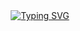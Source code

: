 <div align="center">
<a href="https://git.io/typing-svg"><img src="https://readme-typing-svg.demolab.com?font=Oswald&weight=700&letterSpacing=&pause=1000&color=F72CB2&background=FF60CE2F&center=true&vCenter=true&repeat=false&width=435&lines=Web+application+development.;I+will+do+my+best+every+day!" alt="Typing SVG" /></a>
</div>

<!--
<p align="left"> 
  <img alt="Top Langs" height="150px" src="https://github-readme-stats.vercel.app/api/top-langs/?username=Mu-munn&layout=compact&show_icons=true&theme=onedark" />
  <img alt="github stats" height="150px" src="https://github-readme-stats.vercel.app/api?username=Mu-munn&theme=onedark&show_icons=ture" />
</p>


[![trophy](https://github-profile-trophy.vercel.app/?username=Mu-munn&theme=onedark&column=7
)](https://github.com/ryo-ma/github-profile-trophy)
-->
